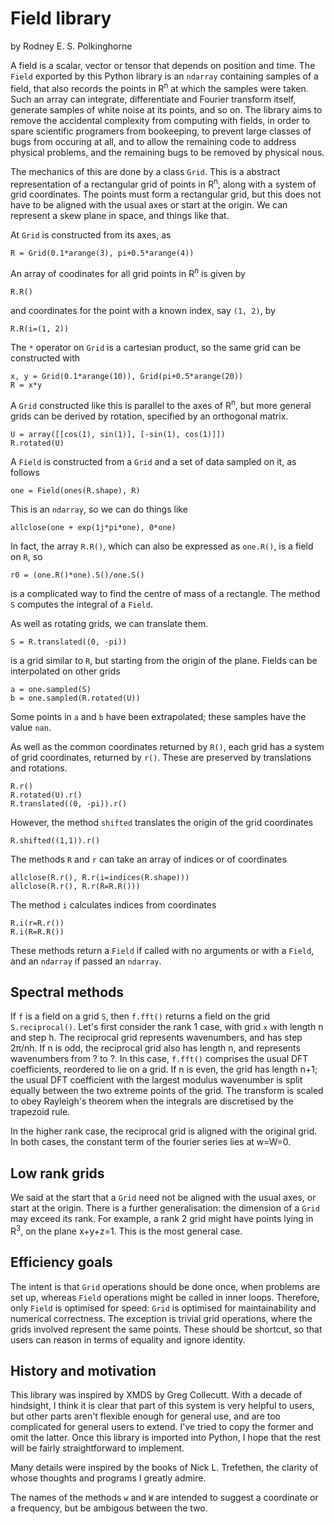 Field library
===

by Rodney E. S. Polkinghorne

A field is a scalar, vector or tensor that depends on position and time.  The `Field` exported by this Python library is an `ndarray` containing samples of a field, that also records the points in R<sup>n</sup> at which the samples were taken.  Such an array can integrate, differentiate and Fourier transform itself, generate samples of white noise at its points, and so on.  The library aims to remove the accidental complexity from computing with fields, in order to spare scientific programers from bookeeping, to prevent large classes of bugs from occuring at all, and to allow the remaining code to address physical problems, and the remaining bugs to be removed by physical nous.

The mechanics of this are done by a class `Grid`.  This is a abstract representation of a rectangular grid of points in R<sup>n</sup>, along with a system of grid coordinates.  The points must form a rectangular grid, but this does not have to be aligned with the usual axes or start at the origin.  We can represent a skew plane in space, and things like that.

At `Grid` is constructed from its axes, as

	R = Grid(0.1*arange(3), pi+0.5*arange(4))

An array of coodinates for all grid points in R<sup>n</sup> is given by

	R.R()

and coordinates for the point with a known index, say `(1, 2)`, by

	R.R(i=(1, 2))

The `*` operator on `Grid` is a cartesian product, so the same grid can be constructed with

	x, y = Grid(0.1*arange(10)), Grid(pi+0.5*arange(20))
	R = x*y

A `Grid` constructed like this is parallel to the axes of R<sup>n</sup>, but more general grids can be derived by rotation, specified by an orthogonal matrix.

	U = array([[cos(1), sin(1)], [-sin(1), cos(1)]])
	R.rotated(U)

A `Field` is constructed from a `Grid` and a set of data sampled on it, as follows

	one = Field(ones(R.shape), R)

This is an `ndarray`, so we can do things like

	allclose(one + exp(1j*pi*one), 0*one)

In fact, the array `R.R()`, which can also be expressed as `one.R()`, is a field on `R`, so

	r0 = (one.R()*one).S()/one.S()

is a complicated way to find the centre of mass of a rectangle.  The method `S` computes the integral of a `Field`.


As well as rotating grids, we can translate them.

	S = R.translated((0, -pi))

is a grid similar to `R`, but starting from the origin of the plane.  Fields can be interpolated on other grids

	a = one.sampled(S)
	b = one.sampled(R.rotated(U))

Some points in `a` and `b` have been extrapolated; these samples have the value `nan`.

As well as the common coordinates returned by `R()`, each grid has a system of grid coordinates, returned by `r()`.  These are preserved by translations and rotations.

	R.r()
	R.rotated(U).r()
	R.translated((0, -pi)).r()

However, the method `shifted` translates the origin of the grid coordinates

	R.shifted((1,1)).r()

The methods `R` and `r` can take an array of indices or of coordinates

	allclose(R.r(), R.r(i=indices(R.shape)))
	allclose(R.r(), R.r(R=R.R()))

The method `i` calculates indices from coordinates

	R.i(r=R.r())
	R.i(R=R.R())

These methods return a `Field` if called with no arguments or with a `Field`, and an `ndarray` if passed an `ndarray`.


Spectral methods
---

If `f` is a field on a grid `S`, then `f.fft()` returns a field on the grid `S.reciprocal()`.  Let's first consider the rank 1 case, with grid `x` with length n and step h.  The reciprocal grid represents wavenumbers, and has step 2&pi;/nh.  If n is odd, the reciprocal grid also has length n, and represents wavenumbers from ? to ?.  In this case, `f.fft()` comprises the usual DFT coefficients, reordered to lie on a grid.  If n is even, the grid has length n+1; the usual DFT coefficient with the largest modulus wavenumber is split equally between the two extreme points of the grid.  The transform is scaled to obey Rayleigh's theorem when the integrals are discretised by the trapezoid rule.

In the higher rank case, the reciprocal grid is aligned with the original grid.  In both cases, the constant term of the fourier series lies at w=W=0.


Low rank grids
---

We said at the start that a `Grid` need not be aligned with the usual axes, or start at the origin.  There is a further generalisation: the dimension of a `Grid` may exceed its rank.  For example, a rank 2 grid might have points lying in R<sup>3</sup>, on the plane x+y+z=1.  This is the most general case.



Efficiency goals
---

The intent is that `Grid` operations should be done once, when problems are set up, whereas `Field` operations might be called in inner loops.  Therefore, only `Field` is optimised for speed: `Grid` is optimised for maintainability and numerical correctness.  The exception is trivial grid operations, where the grids involved represent the same points.  These should be shortcut, so that users can reason in terms of equality and ignore identity.


History and motivation
---

This library was inspired by XMDS by Greg Collecutt.  With a decade of hindsight, I think it is clear that part of this system is very helpful to users, but other parts aren't flexible enough for general use, and are too complicated for general users to extend.  I've tried to copy the former and omit the latter.  Once this library is imported into Python, I hope that the rest will be fairly straightforward to implement.

Many details were inspired by the books of Nick L. Trefethen, the clarity of whose thoughts and programs I greatly admire.

The names of the methods `w` and `W` are intended to suggest a coordinate or a frequency, but be ambigous between the two.